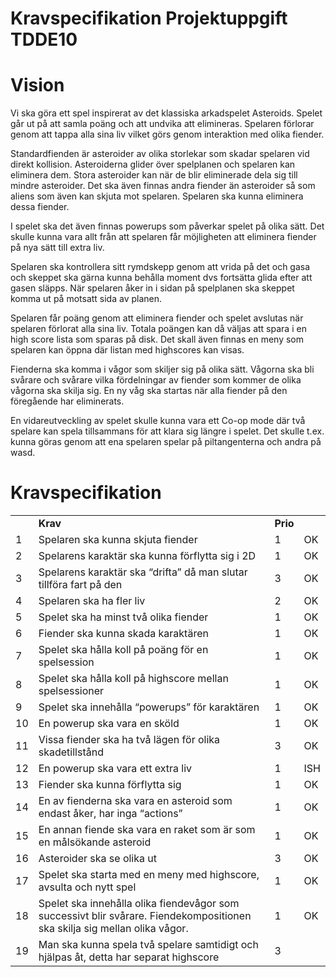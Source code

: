 # **Kravspecifikation Projektuppgift TDDE10**


# Vision

Vi ska göra ett spel inspirerat av det klassiska arkadspelet Asteroids. Spelet går ut på att samla poäng och att undvika att elimineras. Spelaren förlorar genom att tappa alla sina liv vilket görs genom interaktion med olika fiender.

Standardfienden är asteroider av olika storlekar som skadar spelaren vid direkt kollision. Asteroiderna glider över spelplanen och spelaren kan eliminera dem. Stora asteroider kan när de blir eliminerade dela sig till mindre asteroider. Det ska även finnas andra fiender än asteroider så som aliens som även kan skjuta mot spelaren. Spelaren ska kunna eliminera dessa fiender.

I spelet ska det även finnas powerups som påverkar spelet på olika sätt. Det skulle kunna vara allt från att spelaren får möjligheten att eliminera fiender på nya sätt till extra liv.

Spelaren ska kontrollera sitt rymdskepp genom att vrida på det och gasa och skeppet ska gärna kunna behålla moment dvs fortsätta glida efter att gasen släpps. När spelaren åker in i sidan på spelplanen ska skeppet komma ut på motsatt sida av planen.

Spelaren får poäng genom att eliminera fiender och spelet avslutas när spelaren förlorat alla sina liv. Totala poängen kan då väljas att spara i en high score lista som sparas på disk. Det skall även finnas en meny som spelaren kan öppna där listan med highscores kan visas.

Fienderna ska komma i vågor som skiljer sig på olika sätt. Vågorna ska bli svårare och svårare vilka fördelningar av fiender som kommer de olika vågorna ska skilja sig. En ny våg ska startas när alla fiender på den föregående har eliminerats.

En vidareutveckling  av spelet skulle kunna vara ett Co-op mode där två spelare kan spela tillsammans för att klara sig längre i spelet. Det skulle t.ex. kunna göras genom att ena spelaren spelar på piltangenterna och andra på wasd.


# 


# Kravspecifikation


<table>
  <tr>
   <td>
   </td>
   <td><strong>Krav</strong>
   </td>
   <td><strong>Prio</strong>
   </td>
   <td>
   </td>
  </tr>
  <tr>
   <td>1
   </td>
   <td>Spelaren ska kunna skjuta fiender
   </td>
   <td>1
   </td>
   <td>OK
   </td>
  </tr>
  <tr>
   <td>2
   </td>
   <td>Spelarens karaktär ska kunna förflytta sig i 2D
   </td>
   <td>1
   </td>
   <td>OK
   </td>
  </tr>
  <tr>
   <td>3
   </td>
   <td>Spelarens karaktär ska “drifta” då man slutar tillföra fart på den
   </td>
   <td>3
   </td>
   <td>OK
   </td>
  </tr>
  <tr>
   <td>4
   </td>
   <td>Spelaren ska ha fler liv
   </td>
   <td>2
   </td>
   <td>OK
   </td>
  </tr>
  <tr>
   <td>5
   </td>
   <td>Spelet ska ha minst två olika fiender
   </td>
   <td>1
   </td>
   <td>OK
   </td>
  </tr>
  <tr>
   <td>6
   </td>
   <td>Fiender ska kunna skada karaktären
   </td>
   <td>1
   </td>
   <td>OK
   </td>
  </tr>
  <tr>
   <td>7
   </td>
   <td>Spelet ska hålla koll på poäng för en spelsession
   </td>
   <td>1
   </td>
   <td>OK
   </td>
  </tr>
  <tr>
   <td>8
   </td>
   <td>Spelet ska hålla koll på highscore mellan spelsessioner
   </td>
   <td>1
   </td>
   <td>OK
   </td>
  </tr>
  <tr>
   <td>9
   </td>
   <td>Spelet ska innehålla “powerups” för karaktären
   </td>
   <td>1
   </td>
   <td>OK
   </td>
  </tr>
  <tr>
   <td>10
   </td>
   <td>En powerup ska vara en sköld
   </td>
   <td>1
   </td>
   <td>OK
   </td>
  </tr>
  <tr>
   <td>11
   </td>
   <td>Vissa fiender ska ha två lägen för olika skadetillstånd
   </td>
   <td>3
   </td>
   <td>OK
   </td>
  </tr>
  <tr>
   <td>12
   </td>
   <td>En powerup ska vara ett extra liv
   </td>
   <td>1
   </td>
   <td>ISH
   </td>
  </tr>
  <tr>
   <td>13
   </td>
   <td>Fiender ska kunna förflytta sig
   </td>
   <td>1
   </td>
   <td>OK
   </td>
  </tr>
  <tr>
   <td>14
   </td>
   <td>En av fienderna ska vara en asteroid som endast åker, har inga “actions”
   </td>
   <td>1
   </td>
   <td>OK
   </td>
  </tr>
  <tr>
   <td>15
   </td>
   <td>En annan fiende ska vara en raket som är som en målsökande asteroid
   </td>
   <td>1
   </td>
   <td>OK
   </td>
  </tr>
  <tr>
   <td>16
   </td>
   <td>Asteroider ska se olika ut
   </td>
   <td>3
   </td>
   <td>OK
   </td>
  </tr>
  <tr>
   <td>17
   </td>
   <td>Spelet ska starta med en meny med highscore, avsulta och nytt spel
   </td>
   <td>1
   </td>
   <td>OK
   </td>
  </tr>
  <tr>
   <td>18
   </td>
   <td>Spelet ska innehålla olika fiendevågor som successivt blir svårare. Fiendekompositionen ska skilja sig mellan olika vågor.
   </td>
   <td>1
   </td>
   <td>OK
   </td>
  </tr>
  <tr>
   <td>19
   </td>
   <td>Man ska kunna spela två spelare samtidigt och hjälpas åt, detta har separat highscore
   </td>
   <td>3
   </td>
   <td>
   </td>
  </tr>
</table>